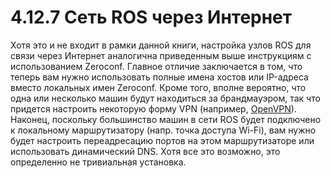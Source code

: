 # 4.12.7 Сеть ROS через Интернет

Хотя это и не входит в рамки данной книги, настройка узлов ROS для связи через Интернет аналогична приведенным выше инструкциям с использованием Zeroconf. Главное отличие заключается в том, что теперь вам нужно использовать полные имена хостов или IP-адреса вместо локальных имен Zeroconf. Кроме того, вполне вероятно, что одна или несколько машин будут находиться за брандмауэром, так что придется настроить некоторую форму VPN \(например, [OpenVPN](https://help.ubuntu.com/14.04/serverguide/openvpn.html)\). Наконец, поскольку большинство машин в сети ROS будет подключено к локальному маршрутизатору \(напр. точка доступа Wi-Fi\), вам нужно будет настроить переадресацию портов на этом маршрутизаторе или использовать динамический DNS. Хотя все это возможно, это определенно не тривиальная установка.

